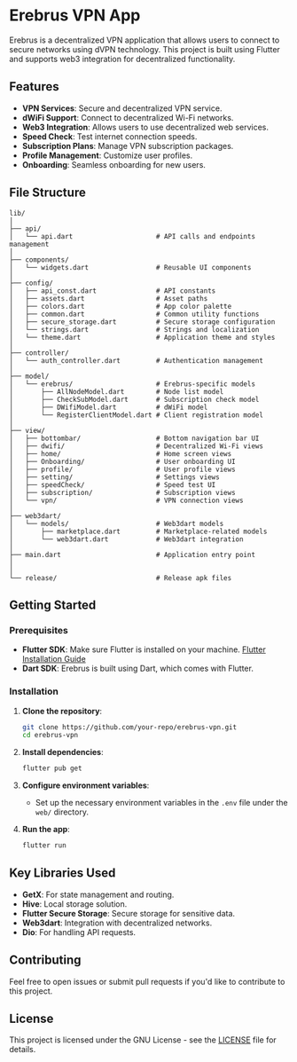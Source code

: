 
# Erebrus VPN App

Erebrus is a decentralized VPN application that allows users to connect to secure networks using dVPN technology. This project is built using Flutter and supports web3 integration for decentralized functionality.

## Features

- **VPN Services**: Secure and decentralized VPN service.
- **dWiFi Support**: Connect to decentralized Wi-Fi networks.
- **Web3 Integration**: Allows users to use decentralized web services.
- **Speed Check**: Test internet connection speeds.
- **Subscription Plans**: Manage VPN subscription packages.
- **Profile Management**: Customize user profiles.
- **Onboarding**: Seamless onboarding for new users.

## File Structure

```
lib/
│
├── api/
│   └── api.dart                     # API calls and endpoints management
│
├── components/
│   └── widgets.dart                 # Reusable UI components
│
├── config/
│   ├── api_const.dart               # API constants
│   ├── assets.dart                  # Asset paths
│   ├── colors.dart                  # App color palette
│   ├── common.dart                  # Common utility functions
│   ├── secure_storage.dart          # Secure storage configuration
│   └── strings.dart                 # Strings and localization
│   └── theme.dart                   # Application theme and styles
│
├── controller/
│   └── auth_controller.dart         # Authentication management
│
├── model/
│   └── erebrus/                     # Erebrus-specific models
│       ├── AllNodeModel.dart        # Node list model
│       ├── CheckSubModel.dart       # Subscription check model
│       ├── DWifiModel.dart          # dWiFi model
│       └── RegisterClientModel.dart # Client registration model
│
├── view/
│   ├── bottombar/                   # Bottom navigation bar UI
│   ├── dwifi/                       # Decentralized Wi-Fi views
│   ├── home/                        # Home screen views
│   ├── Onboarding/                  # User onboarding UI
│   ├── profile/                     # User profile views
│   ├── setting/                     # Settings views
│   ├── speedCheck/                  # Speed test UI
│   ├── subscription/                # Subscription views
│   └── vpn/                         # VPN connection views
│
├── web3dart/
│   └── models/                      # Web3dart models
│       ├── marketplace.dart         # Marketplace-related models
│       └── web3dart.dart            # Web3dart integration
│
├── main.dart                        # Application entry point
│
│
└── release/                         # Release apk files
```

## Getting Started

### Prerequisites

- **Flutter SDK**: Make sure Flutter is installed on your machine. [Flutter Installation Guide](https://flutter.dev/docs/get-started/install)
- **Dart SDK**: Erebrus is built using Dart, which comes with Flutter.

### Installation

1. **Clone the repository**:
    ```bash
    git clone https://github.com/your-repo/erebrus-vpn.git
    cd erebrus-vpn
    ```

2. **Install dependencies**:
    ```bash
    flutter pub get
    ```

3. **Configure environment variables**:
   - Set up the necessary environment variables in the `.env` file under the `web/` directory.

4. **Run the app**:
    ```bash
    flutter run
    ```

## Key Libraries Used

- **GetX**: For state management and routing.
- **Hive**: Local storage solution.
- **Flutter Secure Storage**: Secure storage for sensitive data.
- **Web3dart**: Integration with decentralized networks.
- **Dio**: For handling API requests.
  
## Contributing

Feel free to open issues or submit pull requests if you'd like to contribute to this project.

## License

This project is licensed under the GNU License - see the [LICENSE](LICENSE) file for details.
